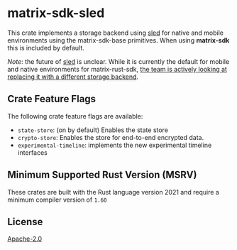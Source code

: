 # matrix-sdk-sled

This crate implements a storage backend using [sled][sled] for native and mobile environments using the matrix-sdk-base primitives. When using **matrix-sdk** this is included by default.

_Note_: the future of [sled][sled] is unclear. While it is currently the default for mobile and native environments for matrix-rust-sdk, [the team is actively looking at replacing it with a different storage backend](https://github.com/matrix-org/matrix-rust-sdk/issues/294).


## Crate Feature Flags

The following crate feature flags are available:

* `state-store`: (on by default) Enables the state store
* `crypto-store`: Enables the store for end-to-end encrypted data.
* `experimental-timeline`: implements the new experimental timeline interfaces


## Minimum Supported Rust Version (MSRV)

These crates are built with the Rust language version 2021 and require a minimum compiler version of `1.60`

## License

[Apache-2.0](https://www.apache.org/licenses/LICENSE-2.0)


[sled]: https://sled.rs/